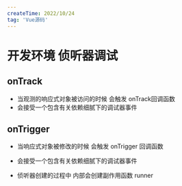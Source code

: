 ```yaml
---
createTime: 2022/10/24
tag: 'Vue源码'
---
```

# 开发环境 侦听器调试

## onTrack

* 当观测的响应式对象被访问的时候 会触发 onTrack回调函数
* 会接受一个包含有关依赖细腻下的调试器事件

## onTrigger

* 当响应式对象被修改的时候 会触发 onTrigger 回调函数
* 会接受一个包含有关依赖细腻下的调试器事件

* 侦听器创建的过程中 内部会创建副作用函数 runner
